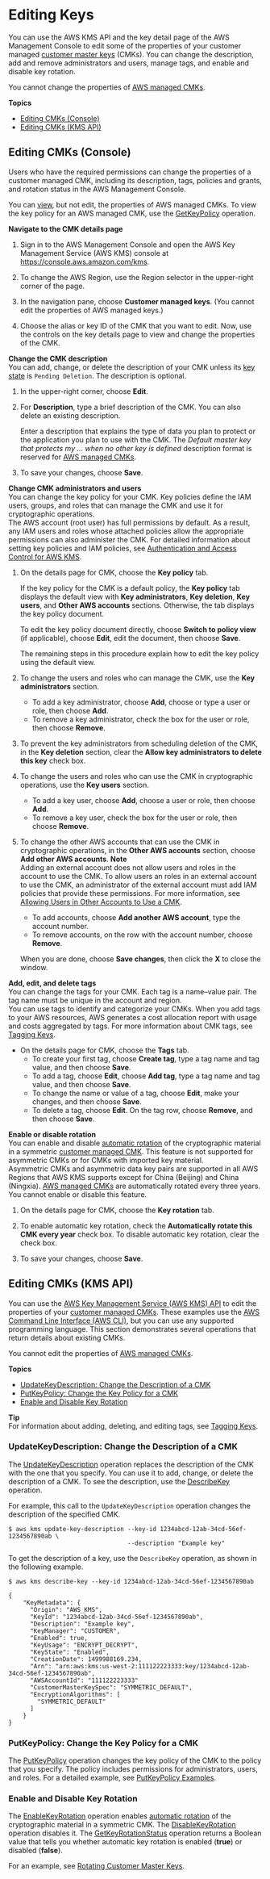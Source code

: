 # Editing Keys<a name="editing-keys"></a>

You can use the AWS KMS API and the key detail page of the AWS Management Console to edit some of the properties of your customer managed [customer master keys](concepts.md#master_keys) \(CMKs\)\. You can change the description, add and remove administrators and users, manage tags, and enable and disable key rotation\. 

You cannot change the properties of [AWS managed CMKs](concepts.md#master_keys)\.

**Topics**
+ [Editing CMKs \(Console\)](#editing-keys-console)
+ [Editing CMKs \(KMS API\)](#editing-keys-cli)

## Editing CMKs \(Console\)<a name="editing-keys-console"></a>

Users who have the required permissions can change the properties of a customer managed CMK, including its description, tags, policies and grants, and rotation status in the AWS Management Console\.

You can [view](viewing-keys.md), but not edit, the properties of AWS managed CMKs\. To view the key policy for an AWS managed CMK, use the [GetKeyPolicy](https://docs.aws.amazon.com/kms/latest/APIReference/API_GetKeyPolicy.html) operation\.

**Navigate to the CMK details page**  

1. Sign in to the AWS Management Console and open the AWS Key Management Service \(AWS KMS\) console at [https://console\.aws\.amazon\.com/kms](https://console.aws.amazon.com/kms)\.

1. To change the AWS Region, use the Region selector in the upper\-right corner of the page\.

1. In the navigation pane, choose **Customer managed keys**\. \(You cannot edit the properties of AWS managed keys\.\)

1. Choose the alias or key ID of the CMK that you want to edit\. Now, use the controls on the key details page to view and change the properties of the CMK\.

**Change the CMK description**  
You can add, change, or delete the description of your CMK unless its [key state](key-state.md) is `Pending Deletion`\. The description is optional\.  

1. In the upper\-right corner, choose **Edit**\.

1. For **Description**, type a brief description of the CMK\. You can also delete an existing description\.

   Enter a description that explains the type of data you plan to protect or the application you plan to use with the CMK\. The *Default master key that protects my \.\.\. when no other key is defined* description format is reserved for [AWS managed CMKs](concepts.md#aws-managed-cmk)\.

1. To save your changes, choose **Save**\.

**Change CMK administrators and users**  
You can change the key policy for your CMK\. Key policies define the IAM users, groups, and roles that can manage the CMK and use it for cryptographic operations\.   
The AWS account \(root user\) has full permissions by default\. As a result, any IAM users and roles whose attached policies allow the appropriate permissions can also administer the CMK\. For detailed information about setting key policies and IAM policies, see [Authentication and Access Control for AWS KMS](control-access.md)\.  

1. On the details page for CMK, choose the **Key policy** tab\.

   If the key policy for the CMK is a default policy, the **Key policy** tab displays the default view with **Key administrators**, **Key deletion**, **Key users**, and **Other AWS accounts** sections\. Otherwise, the tab displays the key policy document\.

   To edit the key policy document directly, choose **Switch to policy view** \(if applicable\), choose **Edit**, edit the document, then choose **Save**\.

   The remaining steps in this procedure explain how to edit the key policy using the default view\.

1. To change the users and roles who can manage the CMK, use the **Key administrators** section\.
   + To add a key administrator, choose **Add**, choose or type a user or role, then choose **Add**\.
   + To remove a key administrator, check the box for the user or role, then choose **Remove**\.

1. To prevent the key administrators from scheduling deletion of the CMK, in the **Key deletion** section, clear the **Allow key administrators to delete this key** check box\.

1. To change the users and roles who can use the CMK in cryptographic operations, use the **Key users** section\.
   + To add a key user, choose **Add**, choose a user or role, then choose **Add**\.
   + To remove a key user, check the box for the user or role, then choose **Remove**\.

1. To change the other AWS accounts that can use the CMK in cryptographic operations, in the **Other AWS accounts** section, choose **Add other AWS accounts**\.
**Note**  
Adding an external account does not allow users and roles in the account to use the CMK\. To allow users an roles in an external account to use the CMK, an administrator of the external account must add IAM policies that provide these permissions\. For more information, see [Allowing Users in Other Accounts to Use a CMK](key-policy-modifying-external-accounts.md)\.
   + To add accounts, choose **Add another AWS account**, type the account number\. 
   + To remove accounts, on the row with the account number, choose **Remove**\. 

   When you are done, choose **Save changes**, then click the **X** to close the window\.

**Add, edit, and delete tags**  
You can change the tags for your CMK\. Each tag is a name–value pair\. The tag name must be unique in the account and region\.   
You can use tags to identify and categorize your CMKs\. When you add tags to your AWS resources, AWS generates a cost allocation report with usage and costs aggregated by tags\. For more information about CMK tags, see [Tagging Keys](tagging-keys.md)\.  
+ On the details page for CMK, choose the **Tags** tab\.
  + To create your first tag, choose **Create tag**, type a tag name and tag value, and then choose **Save**\.
  + To add a tag, choose **Edit**, choose **Add tag**, type a tag name and tag value, and then choose **Save**\.
  + To change the name or value of a tag, choose **Edit**, make your changes, and then choose **Save**\.
  + To delete a tag, choose **Edit**\. On the tag row, choose **Remove**, and then choose **Save**\.

**Enable or disable rotation**  
You can enable and disable [automatic rotation](rotate-keys.md) of the cryptographic material in a symmetric [customer managed CMK](concepts.md#master_keys)\. This feature is not supported for asymmetric CMKs or for CMKs with imported key material\.  
Asymmetric CMKs and asymmetric data key pairs are supported in all AWS Regions that AWS KMS supports except for China \(Beijing\) and China \(Ningxia\)\.
[AWS managed CMKs](concepts.md#master_keys) are automatically rotated every three years\. You cannot enable or disable this feature\.  

1. On the details page for CMK, choose the **Key rotation** tab\.

1. To enable automatic key rotation, check the **Automatically rotate this CMK every year** check box\. To disable automatic key rotation, clear the check box\.

1. To save your changes, choose **Save**\.

## Editing CMKs \(KMS API\)<a name="editing-keys-cli"></a>

You can use the [AWS Key Management Service \(AWS KMS\) API](https://docs.aws.amazon.com/kms/latest/APIReference/) to edit the properties of your [customer managed CMKs](concepts.md#master_keys)\. These examples use the [AWS Command Line Interface \(AWS CLI\)](https://aws.amazon.com/cli/), but you can use any supported programming language\. This section demonstrates several operations that return details about existing CMKs\.

You cannot edit the properties of [AWS managed CMKs](concepts.md#master_keys)\.

**Topics**
+ [UpdateKeyDescription: Change the Description of a CMK](#editing-keys-edit-description)
+ [PutKeyPolicy: Change the Key Policy for a CMK](#editing-keys-edit-key-policy)
+ [Enable and Disable Key Rotation](#editing-keys-enable-key-rotation)

**Tip**  
For information about adding, deleting, and editing tags, see [Tagging Keys](tagging-keys.md)\.

### UpdateKeyDescription: Change the Description of a CMK<a name="editing-keys-edit-description"></a>

The [UpdateKeyDescription](https://docs.aws.amazon.com/kms/latest/APIReference/API_UpdateKeyDescription.html) operation replaces the description of the CMK with the one that you specify\. You can use it to add, change, or delete the description of a CMK\. To see the description, use the [DescribeKey](https://docs.aws.amazon.com/kms/latest/APIReference/API_DescribeKey.html) operation\.

For example, this call to the `UpdateKeyDescription` operation changes the description of the specified CMK\.

```
$ aws kms update-key-description --key-id 1234abcd-12ab-34cd-56ef-1234567890ab \
                                 --description "Example key"
```

To get the description of a key, use the `DescribeKey` operation, as shown in the following example\.

```
$ aws kms describe-key --key-id 1234abcd-12ab-34cd-56ef-1234567890ab
        
{
    "KeyMetadata": {
      "Origin": "AWS_KMS",
      "KeyId": "1234abcd-12ab-34cd-56ef-1234567890ab",
      "Description": "Example key",
      "KeyManager": "CUSTOMER",
      "Enabled": true,
      "KeyUsage": "ENCRYPT_DECRYPT",
      "KeyState": "Enabled",
      "CreationDate": 1499988169.234,
      "Arn": "arn:aws:kms:us-west-2:111122223333:key/1234abcd-12ab-34cd-56ef-1234567890ab",
      "AWSAccountId": "111122223333"
      "CustomerMasterKeySpec": "SYMMETRIC_DEFAULT",
      "EncryptionAlgorithms": [
        "SYMMETRIC_DEFAULT"
      ]
    }
}
```

### PutKeyPolicy: Change the Key Policy for a CMK<a name="editing-keys-edit-key-policy"></a>

The [PutKeyPolicy](https://docs.aws.amazon.com/kms/latest/APIReference/API_PutKeyPolicy.html) operation changes the key policy of the CMK to the policy that you specify\. The policy includes permissions for administrators, users, and roles\. For a detailed example, see [PutKeyPolicy Examples](https://docs.aws.amazon.com/kms/latest/APIReference/API_PutKeyPolicy.html#API_PutKeyPolicy_Examples)\.

### Enable and Disable Key Rotation<a name="editing-keys-enable-key-rotation"></a>

The [EnableKeyRotation](https://docs.aws.amazon.com/kms/latest/APIReference/API_EnableKeyRotation.html) operation enables [automatic rotation](rotate-keys.md) of the cryptographic material in a symmetric CMK\. The [DisableKeyRotation](https://docs.aws.amazon.com/kms/latest/APIReference/API_DisableKeyRotation.html) operation disables it\. The [GetKeyRotationStatus](https://docs.aws.amazon.com/kms/latest/APIReference/API_GetKeyRotationStatus.html) operation returns a Boolean value that tells you whether automatic key rotation is enabled \(**true**\) or disabled \(**false**\)\. 

For an example, see [Rotating Customer Master Keys](rotate-keys.md)\.